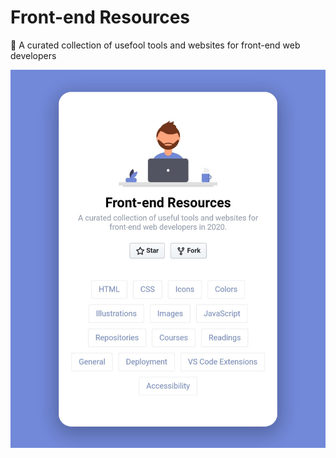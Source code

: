 # Front-end Resources

:book: A curated collection of usefool tools and websites for front-end web developers

<img src="./src/preview.jpg"/>
